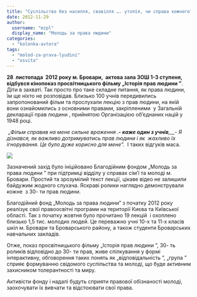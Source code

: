 ```yaml
---
title: "Суспільство без насилля, свавілля …. утопія, чи справа кожного?"
date: 2012-11-29
author: 
  username: "mzpl"
  display_name: "Молодь за права людини"
categories: 
  - "kolonka-avtora"
tags: 
  - "molod-za-prava-lyudini"
  - "osvita"
---
```


**28  листопада  2012 року м. Бровари,  актова зала ЗОШ 1-3 ступеня, відбувся кінопоказ просвітницького фільму „Історія прав людини ”**. Діти в захваті. Так просто про таке складне питання, як права людини,  їм ще ніхто не розповідав. Близько 100 учнів передивились запропонований фільм та прослухали лекцію з прав людини, на якій вони ознайомились з основними правами, закріпленими  у Загальній декларації прав людини , прийнятою Організацією об’єднаних націй у 1948 році.

 _„Фільм справив на мене сильне враження_ _.__\- каже один з учнів__,__\- Я дізнався, як важливо дотримуватись прав людини і як  жахливо їх ігнорування. Це було дуже корисно для мене”._  І таких відгуків маса.

[![](https://mpz.brovary.org/wp-content/uploads/2012/11/Untitled.jpg)](https://mpz.brovary.org/wp-content/uploads/2012/11/Untitled.jpg)

Зазначений захід було ініційовано Благодійним фондом „Молодь за права людини ” при підтримці відділу у справах сім’ї та молоді м. Бровари. Простий та зрозумілий текст лекції, цікаве відео не залишили байдужим жодного слухача. Яскраві ролики наглядно демонстрували кожне  з 30- ти прав людини.

Благодійний фонд „Молодь за права людини” з початку 2012 року реалізує свої правоосвітні програми на території Києва та Київської області. Так з початку жовтня було прочитано 19 лекцій  і охоплено близько 1,5 тис. молодих людей. Це переважно учні 10-х та 11-х класів шкіл м. Бровари та Броварського району, а також студенти Броварських навчальних закладів.

Отже, показ просвітницького фільму „Історія прав людини ”, 30- ть роликів відповідно до 30- ти прав, живе спілкування у формі інтерактивну, обговорення таких понять як „відповідальність ”, „група ” сприяє формуванню свідомого суспільства та молоді, що буде активним захисником толерантності та миру.

Активісти фонду і надалі будуть сприяти правової обізнаності молоді, заохочувати їх вивчати та відстоювати свої права.

